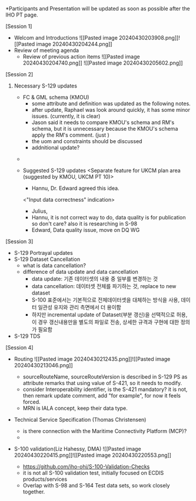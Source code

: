 *Participants and Presentation will be updated as soon as possible after the IHO PT page.

[Session 1]
- Welcom and Introductions
  ![[Pasted image 20240430203908.png]]![[Pasted image 20240430204244.png]]
- Review of meeting agenda
	- Review of previous action items
	  ![[Pasted image 20240430204740.png]]
	  ![[Pasted image 20240430205602.png]]


[Session 2]
1. Necessary S-129 updates
	- FC & GML schema (KMOU)
		- some attribute and definition was updated as the following notes.
		- after update, Raphael was look around quickly, it has some minor issues. (currently, it is clear)
		- Jason said it needs to compare KMOU's schema and RM's schema, but it is unnecessary because the KMOU's schema apply the RM's comment.
		  (just )
		- the uom and constraints should be discussed
		- addnitional update?
	- <!--update notes>
	- https://www.diffchecker.com/rLLIBP8Q/

	1. uptdate metadata such as versionNumber, versionDate, etc.
	2. update definition of simple attributes (come from description of PS document).
	3. correct misspeelled feature name: Scale Minimum
	4. update uom that Maximum Draught / Expected Passing Speed / Distance Above UKC Limit
		- it needs to discuss about adding uom and constraint
		- uom and constraint update example (from S-101)
				<S100FC:S100_FC_SimpleAttribute>
				<S100FC:name>Depth Range Maximum Value</S100FC:name>
				<S100FC:definition>The maximum (deepest) value of a depth range.</S100FC:definition>
				<S100FC:code>depthRangeMaximumValue</S100FC:code>
				<S100FC:remarks>Where the area dries, the value is negative or zero (0).</S100FC:remarks>
				<S100FC:alias>DRVAL2</S100FC:alias>
				<S100FC:definitionReference>
					<S100FC:sourceIdentifier>821</S100FC:sourceIdentifier>
					<S100FC:definitionSource ref="IHOREG" />
				</S100FC:definitionReference>
				<S100FC:valueType>real</S100FC:valueType>
				<S100FC:uom>
					<S100Base:name>metre</S100Base:name>
					<S100Base:symbol>m</S100Base:symbol>
				</S100FC:uom>
				<S100FC:quantitySpecification>otherQuantity</S100FC:quantitySpecification>
				<S100FC:constraints>
					<S100CD:textPattern>sxxxxx.xx; s = sign, negative values only</S100CD:textPattern>
					<S100CD:range>
						<S100Base:lowerBound>-30</S100Base:lowerBound>
						<S100Base:upperBound>12500</S100Base:upperBound>
						<S100Base:closure>openInterval</S100Base:closure>
					</S100CD:range>
				</S100FC:constraints>
				
	5. comparision with S100FC, S100CI, S100CD schema documenation (using diffchecker).
	6. XSD update (no change, just change version number)
	
	pull request : I have incorporated the feedback provided by Raphael and made the necessary revisions accordingly. <!-->

2. Suggested S-129 updates
	<Separate feature for UKCM plan area (suggested by KMOU, UKCM PT 10)>
	- Hannu, Dr. Edward agreed this idea.

	<"Input data correctness" indication>
	- Julius, 
	- Hannu, it is not correct way to do, data quality is for publication so don't care? also it is researching in S-98
	- Edward, Data quality issue, move on DQ WG

[Session 3]
- S-129 Portrayal updates
- S-129 Dataset Cancellation
	- what is data cancellation?
	- difference of data update and data cancellation
		- data update: 기존 데이터셋의 내용 중 일부를 변경하는 것
		- data cancellation: 데이터셋 전체를 파기하는 것, replace to new dataset
		- S-100 표준에서는 기본적으로 전체데이터셋을 대체하는 방식을 사용, 데이터 일관성 유지와 관리 측면에서 더 용이함
		- 하지만 incremental update of Dataset(부분 갱신)을 선택적으로 허용, 이 경우 갱신내용만을 별도의 파일로 전송, 상세한 규격과 구현에 대한 정의가 필요함
- S-129 TDS

[Session 4]
- Routing
  ![[Pasted image 20240430212435.png]]![[Pasted image 20240430213046.png]]
	- sourceRouteName, sourceRouteVersion is described in S-129 PS as attribute remarks that using value of S-421, so it needs to modify.
	- consider Interoperability identifier, is the S-421 mandatory? it is not, then remark update comment, add "for example", for now it feels forced.
	- MRN is IALA concept, keep their data type.
- Technical Service Specification (Thomas Christensen)
	- is there connection with the Maritime Connectivity Platform (MCP)?
	- 

- S-100 validation(Liz Hahessy, DMA)
  ![[Pasted image 20240430220415.png]]![[Pasted image 20240430220553.png]]
	- https://github.com/iho-ohi/S-100-Validation-Checks
	- it is not all S-100 validation test, initially focused on ECDIS products/services
	- Overlap with S-98 and S-164 Test data sets, so work closely together.